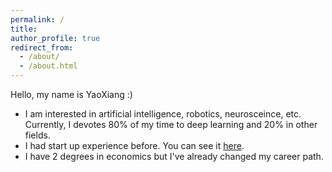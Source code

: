 ```yaml
---
permalink: /
title: 
author_profile: true
redirect_from: 
  - /about/
  - /about.html
---
```


Hello, my name is YaoXiang :)

- I am interested in artificial intelligence, robotics, neurosceince, etc. Currently, I devotes 80% of my time to deep learning and 20% in other fields. 
- I had start up experience before. You can see it [here](https://scottyaohk.github.io/posts/2023/08/project-1/).
- I have 2 degrees in economics but I've already changed my career path.
